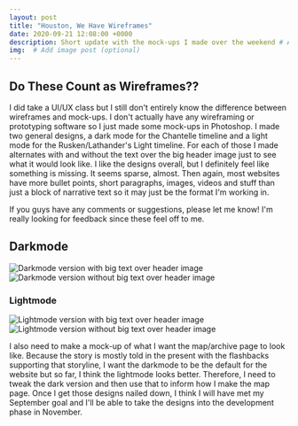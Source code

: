 ```yaml
---
layout: post
title: "Houston, We Have Wireframes"
date: 2020-09-21 12:08:00 +0000
description: Short update with the mock-ups I made over the weekend # Add post description (optional)
img:  # Add image post (optional)
---
```

## Do These Count as Wireframes??
I did take a UI/UX class but I still don't entirely know the difference between wireframes and mock-ups. I don't actually have any wireframing or prototyping software so I just made some mock-ups in Photoshop. I made two general designs, a dark mode for the Chantelle timeline and a light mode for the Rusken/Lathander's Light timeline. For each of those I made alternates with and without the text over the big header image just to see what it would look like. I like the designs overall, but I definitely feel like something is missing. It seems sparse, almost. Then again, most websites have more bullet points, short paragraphs, images, videos and stuff than just a block of narrative text so it may just be the format I'm working in.

If you guys have any comments or suggestions, please let me know! I'm really looking for feedback since these feel off to me.

## Darkmode
![Darkmode version with big text over header image]({{site.baseurl}}/assets/img/darkmode_text.png)![Darkmode version without big text over header image]({{site.baseurl}}/assets/img/darkmode_notext.png)



### Lightmode

![Lightmode version with big text over header image]({{site.baseurl}}/assets/img/lightmode_text.png)![Lightmode version without big text over header image]({{site.baseurl}}/assets/img/lightmode_notext.png)



I also need to make a mock-up of what I want the map/archive page to look like. Because the story is mostly told in the present with the flashbacks supporting that storyline, I want the darkmode to be the default for the website but so far, I think the lightmode looks better. Therefore, I need to tweak the dark version and then use that to inform how I make the map page. Once I get those designs nailed down, I think I will have met my September goal and I'll be able to take the designs into the development phase in November.